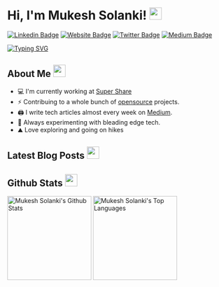 # Hi, I'm Mukesh Solanki! <img src="https://media.giphy.com/media/hvRJCLFzcasrR4ia7z/giphy.gif" width="28"/>
[![Linkedin Badge](https://img.shields.io/badge/-LinkedIn-0e76a8?style=flat-square&logo=Linkedin&logoColor=white)](https://linkedin.com/in/mukeshsolanki)
[![Website Badge](https://img.shields.io/badge/Website-3b5998?style=flat-square&logo=google-chrome&logoColor=white)](https://www.mukeshsolanki.com/)
[![Twitter Badge](https://img.shields.io/badge/-Twitter-00acee?style=flat-square&logo=Twitter&logoColor=white)](https://twitter.com/_mukeshsolanki_)
[![Medium Badge](https://img.shields.io/badge/Medium-12100E?style=flat-square&logo=Medium&logoColor=white)](https://medium.com/@themukeshsolanki)

[![Typing SVG](https://readme-typing-svg.herokuapp.com?font=comfortaa&color=%23F77B93&size=25&height=40&lines=Nice+to+meet+you!;I'm+a+Software+Engineer;Tech+Blogger)](https://git.io/typing-svg)

## About Me <img src="https://c.tenor.com/uZFq07-ujK8AAAAi/man-shrugging-joypixels.gif" width="28"/>
* 💻 I'm currently working at <a href="http://ssup.co">Super Share</a> 
* ⚡ Contribuing to a whole bunch of <a href="http://github.com/mukeshsolanki">opensource</a> projects.
* 🖨️ I write tech articles almost every week on <a href="https://medium.com/@themukeshsolanki">Medium</a>. 
* 🌱 Always experimenting with bleading edge tech. 
* ⛰️ Love exploring and going on hikes
<p align="center">

## Latest Blog Posts <img src="https://c.tenor.com/lZE8tZGKLQ4AAAAi/saturn-v-space.gif" width="28"/>
<!-- BLOG-POST-LIST:START -->
<!-- BLOG-POST-LIST:END -->

## Github Stats <img src="https://c.tenor.com/ZULdaf8iCHgAAAAi/100-discord.gif" width="28"/>
  
 <a href="https://github.com/mukeshsolanki/"><img alt="Mukesh Solanki's Github Stats" src="https://denvercoder1-github-readme-stats.vercel.app/api/?username=mukeshsolanki&show_icons=true&count_private=true&theme=react&hide_border=true&bg_color=1F222E&title_color=F85D7F&icon_color=F8D866" height="192px"/></a>
  <a href="https://github.com/mukeshsolanki"><img alt="Mukesh Solanki's Top Languages" src="https://github-readme-stats.vercel.app/api/top-langs/?username=mukeshsolanki&langs_count=8&layout=compact&theme=react&hide_border=true&bg_color=1F222E&title_color=F85D7F&icon_color=F8D866&hide=javascript,html,scss" height="192px"/></a>
</p>

